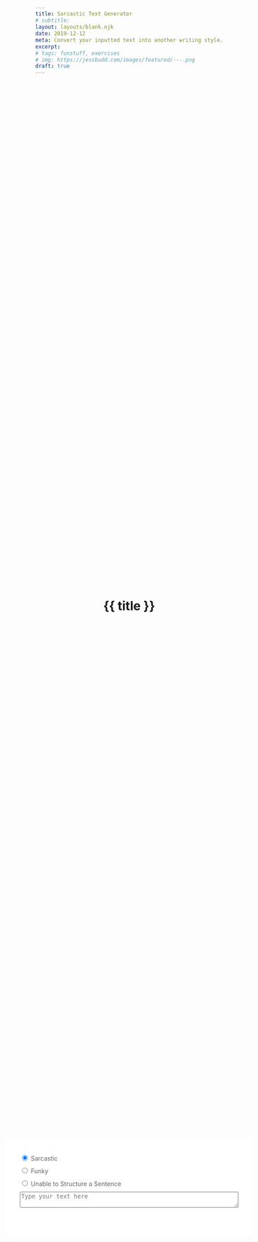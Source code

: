 ```yaml
---
title: Sarcastic Text Generator
# subtitle:
layout: layouts/blank.njk
date: 2019-12-12
meta: Convert your inputted text into another writing style.
excerpt:
# tags: funstuff, exercises
# img: https://jessbudd.com/images/featured/---.png
draft: true
---
```


<h1>{{ title }}</h1>

 <div class="typer">
    <label for="sarcastic">
      <input type="radio" value="sarcastic" id="sarcastic" name="filter" checked>
      Sarcastic
    </label>
    <label for="funky">
      <input type="radio" value="funky" id="funky" name="filter" >
      Funky
    </label>
    <label for="unable">
      <input type="radio" value="unable" id="unable" name="filter">
      Unable to Structure a Sentence
    </label>
    <textarea name="text" placeholder="Type your text here"></textarea>
    <p class="result"></p>
  </div>

<script>
const textarea = document.querySelector('[name="text"');
const result = document.querySelector('.result');
const inputs = Array.from(document.querySelectorAll('.typer input[name=filter]'));

// create object that holds our transform functions
const filters = {
    sarcastic: function(letter, index) {
        if(index % 2) {
            return letter.toUpperCase()
        }
        return letter.toLowerCase();        
    },
    funky: function() {
        console.log("funky");
        
    },
    unable: function() {
        console.log("unable");
        
    },
}

function transformText(text) {
    const filter = inputs.find( input => input.checked).value;
    console.log(filter);
    
    // take the text, and loop over each letter
    const mod = Array.from(text).map(filters[filter]);
    result.textContent = mod.join('');
}



function handleInput() {
    // set updated value of text
    // result.textContent = text.value;
    const updatedText = textarea.value
    // get which radio button is selected
    // console.log(style);
    // match that name to function
    
    // put text through function to style

    // output text on page
    // result.textContent = value(updatedText);

}

// listen for keyup
textarea.addEventListener('input', event => transformText(event.target.value));

// TODO: Add copy to clipboard button

</script>

<style>
    body {
        min-height: 100vh;
        display: grid;
        align-items: center;
        justify-items: center;
    }
    .container {
        text-align: center;
        margin: 2% auto 0;
        display: grid;
        align-items: center;
        justify-items: center;
    }
    .typer {
      margin: 40px auto;
      background: white;
      width: 500px;
      padding: 2rem;
      padding: 2rem;
      border-radius: 3px;
      display: grid;
      text-align: left;
      color: #666;
    }
    p {
        color: #666;
    }
    textarea {
      width: 100%;
    }
    label,
    textarea {
        margin: 5px 0;
    }
  </style>
